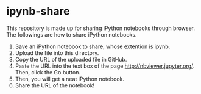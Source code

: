 # ipynb-share
This repository is made up for sharing iPython notebooks through browser. The followings are how to share iPython notebooks.

1. Save an iPython notebook to share, whose extention is ipynb.
2. Upload the file into this directory.
3. Copy the URL of the uploaded file in GitHub.
4. Paste the URL into the text box of the page http://nbviewer.jupyter.org/. Then, click the Go button.
5. Then, you will get a neat iPython notebook.
6. Share the URL of the notebook!
